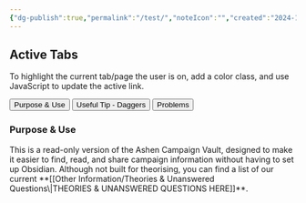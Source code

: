 ```yaml
---
{"dg-publish":true,"permalink":"/test/","noteIcon":"","created":"2024-12-26T14:46:37.548+00:00","updated":"2024-12-26T15:12:04.816+00:00"}
---
```



<html>
<head>
  <meta charset="UTF-8">
  <meta name="viewport" content="width=device-width, initial-scale=1.0">
<title>W3.CSS</title>
<meta name="viewport" content="width=device-width, initial-scale=1">
<link rel="stylesheet" href="https://www.w3schools.com/w3css/4/w3.css">
<body>

<div class="w3-container">
  <h2>Active Tabs</h2>
  <p>To highlight the current tab/page the user is on, add a color class, and use JavaScript to update the active link.</p>

  <div class="w3-bar w3-black">
    <button class="w3-bar-item w3-button tablink w3-red" onclick="openCity(event,'Purpose & Use')">Purpose & Use</button>
    <button class="w3-bar-item w3-button tablink" onclick="openCity(event,'Useful Tip - Daggers')">Useful Tip - Daggers</button>
    <button class="w3-bar-item w3-button tablink" onclick="openCity(event,'Problems')">Problems</button>
  </div>
  
  <div id="Purpose & Use" class="w3-container w3-border city">
    <h3>Purpose & Use</h3>
    <p>This is a read-only version of the Ashen Campaign Vault, designed to make it easier to find, read, and share campaign information without having to set up Obsidian. Although not built for theorising, you can find a list of our current **[[Other Information/Theories & Unanswered Questions\|THEORIES & UNANSWERED QUESTIONS HERE]]**.</p>
  </div>

  <div id="Useful Tip - Daggers" class="w3-container w3-border city" style="display:none">
    <h3>Useful Tip - Daggers</h3>
    <p>† denotes that this character is dead.<br><br>‡ denotes that the circumstances around this character's death are strange or unusual.<br><br>We have made a point of never officially putting daggers on people unless we are outright told by James or in an official text.</p>
    </div>

  <div id="Problems" class="w3-container w3-border city" style="display:none">
    <h3>Problems</h3>
    <p> DM [[The Party/Other Party Members/Meta/Sam Gallon\|Sam Gallon]] if there are any problems.<br><br>As always, you should talk to [[The Party/Other Party Members/Meta/James Absolom\|James Absolom]] if you have any ideas or thoughts relating to the campaign.<br><br>**NEVER** keep secrets from the DM this is a collaborative storytelling game, and it only works well if the storyteller knows what's happening. Who knows, they might even be able to make it happen better than you expected.</p>
  </div>
</div>
<script>
function openCity(evt, cityName) {
  var i, x, tablinks;
  x = document.getElementsByClassName("city");
  for (i = 0; i < x.length; i++) {
    x[i].style.display = "none";
  }
  tablinks = document.getElementsByClassName("tablink");
  for (i = 0; i < x.length; i++) {
    tablinks[i].className = tablinks[i].className.replace(" w3-red", "");
  }
  document.getElementById(cityName).style.display = "block";
  evt.currentTarget.className += " w3-red";
}
</script>
</body>
</html>

